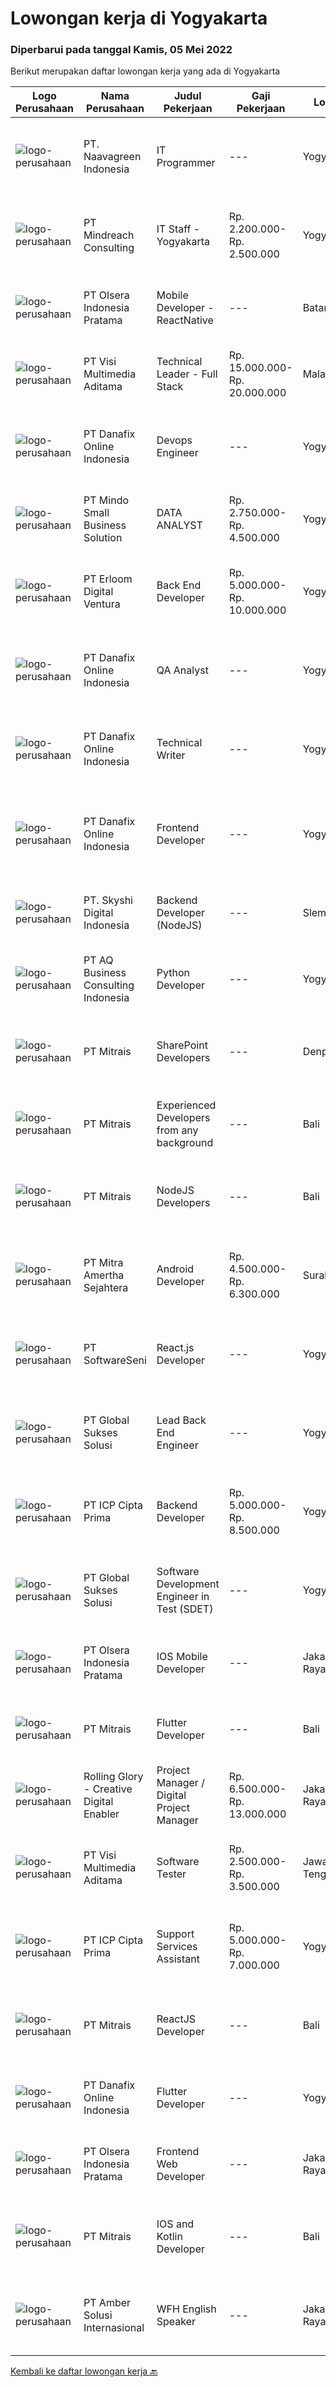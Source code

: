 
  # Lowongan kerja di Yogyakarta

  ### Diperbarui pada tanggal Kamis, 05 Mei 2022

  Berikut merupakan daftar lowongan kerja yang ada di Yogyakarta

  |Logo Perusahaan | Nama Perusahaan | Judul Pekerjaan | Gaji Pekerjaan | Lokasi | Deskripsi | Tanggal diunggah | Pranala |
  | -------------- | --------------- | --------------- | --------- | --------- | -------------- | ------- | ----------- |
  |![logo-perusahaan](https://image-service-cdn.seek.com.au/86c55207a4b7828c57c235ae55c317913a2598e1/ee4dce1061f3f616224767ad58cb2fc751b8d2dc)|PT. Naavagreen Indonesia|IT Programmer|---|Yogyakarta|Kualifikasi Umum :· Sehat jasmani dan rohani· Usia maksimal 30 tahun Kualifikasi Khusus :· Pendidikan minimal S1(Sistem Informasi/Teknik Informatika,...|Senin, 02 Mei 2022|https://www.jobstreet.co.id/id/job/it-programmer-3864754?token=0~59de559b-1dda-4fb6-84f5-6421d838e95d&sectionRank=1&jobId=jobstreet-id-job-3864754|
|![logo-perusahaan](https://image-service-cdn.seek.com.au/8fdce98ea70ed7051bfced9fa0ba8256aacf3d94/ee4dce1061f3f616224767ad58cb2fc751b8d2dc)|PT Mindreach Consulting|IT Staff - Yogyakarta|Rp. 2.200.000-Rp. 2.500.000|Yogyakarta|IT Staff monitor and maintain computer systems and networks of an organization. Enabling them to install and configure computer systems, diagnose...|Kamis, 05 Mei 2022|https://www.jobstreet.co.id/id/job/it-staff-yogyakarta-3871809?token=0~59de559b-1dda-4fb6-84f5-6421d838e95d&sectionRank=2&jobId=jobstreet-id-job-3871809|
|![logo-perusahaan](https://image-service-cdn.seek.com.au/90e9bb2e5bcac40b68d491aafb34203d371349a1/ee4dce1061f3f616224767ad58cb2fc751b8d2dc)|PT Olsera Indonesia Pratama|Mobile Developer - ReactNative|---|Batam|Responsibilities: Development in an AGILE environment Create good product with accessibility and security compliance Create good product with...|Rabu, 04 Mei 2022|https://www.jobstreet.co.id/id/job/mobile-developer-reactnative-3865535?token=0~59de559b-1dda-4fb6-84f5-6421d838e95d&sectionRank=3&jobId=jobstreet-id-job-3865535|
|![logo-perusahaan](https://image-service-cdn.seek.com.au/b8528c389ba1b59ec14f571684d5a518b5b2a7b1/ee4dce1061f3f616224767ad58cb2fc751b8d2dc)|PT Visi Multimedia Aditama|Technical Leader - Full Stack|Rp. 15.000.000-Rp. 20.000.000|Malang|Responsibilities:   Working closely with Product Leaders &amp; VP of Production.   Gather user needs/information from Sales and Executives.   Manage...|Rabu, 04 Mei 2022|https://www.jobstreet.co.id/id/job/technical-leader-full-stack-3871663?token=0~59de559b-1dda-4fb6-84f5-6421d838e95d&sectionRank=4&jobId=jobstreet-id-job-3871663|
|![logo-perusahaan](https://image-service-cdn.seek.com.au/a306aa4b262071df57a1eaec9adc441832274ebb/ee4dce1061f3f616224767ad58cb2fc751b8d2dc)|PT Danafix Online Indonesia|Devops Engineer|---|Yogyakarta|Job Requirements :1) SMK/ Bachelor degrees in Computer Science/Information Technology2) Good knowledge having experiences in IT Infrastructure...|Selasa, 03 Mei 2022|https://www.jobstreet.co.id/id/job/devops-engineer-3857926?token=0~59de559b-1dda-4fb6-84f5-6421d838e95d&sectionRank=5&jobId=jobstreet-id-job-3857926|
|![logo-perusahaan](https://i.ibb.co/sqvTCh9/112815900-stock-vector-no-image-available-icon-flat-vector.webp)|PT Mindo Small Business Solution|DATA ANALYST|Rp. 2.750.000-Rp. 4.500.000|Yogyakarta|Job Descriptions: Research redirects, click rate, SERP, and other OTA visibility metrics​.​ Research, interpret &amp; analyze OTA market and trends....|Rabu, 04 Mei 2022|https://www.jobstreet.co.id/id/job/data-analyst-3871445?token=0~59de559b-1dda-4fb6-84f5-6421d838e95d&sectionRank=6&jobId=jobstreet-id-job-3871445|
|![logo-perusahaan](https://image-service-cdn.seek.com.au/7b0850d0262c85ca3c0fa4d6a9c005f1450e6d9f/ee4dce1061f3f616224767ad58cb2fc751b8d2dc)|PT Erloom Digital Ventura|Back End Developer|Rp. 5.000.000-Rp. 10.000.000|Yogyakarta|Requirements: Candidate must possess at least Bachelor's Degree in Engineering (Computer/Telecommunication), Computer Science/Information Technology...|Rabu, 04 Mei 2022|https://www.jobstreet.co.id/id/job/back-end-developer-3865731?token=0~59de559b-1dda-4fb6-84f5-6421d838e95d&sectionRank=7&jobId=jobstreet-id-job-3865731|
|![logo-perusahaan](https://image-service-cdn.seek.com.au/a306aa4b262071df57a1eaec9adc441832274ebb/ee4dce1061f3f616224767ad58cb2fc751b8d2dc)|PT Danafix Online Indonesia|QA Analyst|---|Yogyakarta|Job requirements SMK/Diploma inTechnology, Computer Engineering, and any related field Experience in Automation Software QA Analyst/Manual Tester...|Selasa, 03 Mei 2022|https://www.jobstreet.co.id/id/job/qa-analyst-3857895?token=0~59de559b-1dda-4fb6-84f5-6421d838e95d&sectionRank=8&jobId=jobstreet-id-job-3857895|
|![logo-perusahaan](https://image-service-cdn.seek.com.au/e3bd41a0db66cdcdd4b78343dfdcc4a969a0e7c5/ee4dce1061f3f616224767ad58cb2fc751b8d2dc)|PT Danafix Online Indonesia|Technical Writer|---|Yogyakarta|Job Requirements1) SMK/ Diploma in Information Technology2) Have knowledge &amp; Experience in an Agile environment especially Scrum Framework3) Know...|Selasa, 03 Mei 2022|https://www.jobstreet.co.id/id/job/technical-writer-3857869?token=0~59de559b-1dda-4fb6-84f5-6421d838e95d&sectionRank=9&jobId=jobstreet-id-job-3857869|
|![logo-perusahaan](https://image-service-cdn.seek.com.au/a306aa4b262071df57a1eaec9adc441832274ebb/ee4dce1061f3f616224767ad58cb2fc751b8d2dc)|PT Danafix Online Indonesia|Frontend Developer|---|Yogyakarta|Job Requirements:1) SMK/Diploma/ Bachelor degrees in Computer Science/Information Technology2) Understanding of layout aesthetics3) Excelent knowledge...|Selasa, 03 Mei 2022|https://www.jobstreet.co.id/id/job/frontend-developer-3857941?token=0~59de559b-1dda-4fb6-84f5-6421d838e95d&sectionRank=10&jobId=jobstreet-id-job-3857941|
|![logo-perusahaan](https://image-service-cdn.seek.com.au/576e7133c857bbb19363ee10bac48b32b4e2646e/ee4dce1061f3f616224767ad58cb2fc751b8d2dc)|PT. Skyshi Digital Indonesia|Backend Developer (NodeJS)|---|Sleman|If you are Backend Developer looking for building software with quality and standards, Skyshi is the right place. Our goal is to make engineers...|Rabu, 04 Mei 2022|https://www.jobstreet.co.id/id/job/backend-developer-nodejs-3865342?token=0~59de559b-1dda-4fb6-84f5-6421d838e95d&sectionRank=11&jobId=jobstreet-id-job-3865342|
|![logo-perusahaan](https://image-service-cdn.seek.com.au/a988213c83da3094e509f1b702396158d56e87be/ee4dce1061f3f616224767ad58cb2fc751b8d2dc)|PT AQ Business Consulting Indonesia|Python Developer|---|Yogyakarta|Perform software design, development, and maintenance. Analyze client requirement and offer technical solution. Work in a team environment, able to...|Selasa, 03 Mei 2022|https://www.jobstreet.co.id/id/job/python-developer-3858494?token=0~59de559b-1dda-4fb6-84f5-6421d838e95d&sectionRank=12&jobId=jobstreet-id-job-3858494|
|![logo-perusahaan](https://image-service-cdn.seek.com.au/969b0c47f133a1e0155056a5d964c63953dd6304/ee4dce1061f3f616224767ad58cb2fc751b8d2dc)|PT Mitrais|SharePoint Developers|---|Denpasar|Build your Career with Mitrais ! We're looking for experienced SharePoint Developers to be part of our team   What will you be doing? Develop REST...|Selasa, 03 Mei 2022|https://www.jobstreet.co.id/id/job/sharepoint-developers-3858100?token=0~59de559b-1dda-4fb6-84f5-6421d838e95d&sectionRank=13&jobId=jobstreet-id-job-3858100|
|![logo-perusahaan](https://image-service-cdn.seek.com.au/969b0c47f133a1e0155056a5d964c63953dd6304/ee4dce1061f3f616224767ad58cb2fc751b8d2dc)|PT Mitrais|Experienced Developers from any background|---|Bali|Build your Career with Mitrais ! We're looking for experienced Software Engineers from any background to be part of our team. What will you be doing? ...|Selasa, 03 Mei 2022|https://www.jobstreet.co.id/id/job/experienced-developers-from-any-background-3858066?token=0~59de559b-1dda-4fb6-84f5-6421d838e95d&sectionRank=14&jobId=jobstreet-id-job-3858066|
|![logo-perusahaan](https://image-service-cdn.seek.com.au/969b0c47f133a1e0155056a5d964c63953dd6304/ee4dce1061f3f616224767ad58cb2fc751b8d2dc)|PT Mitrais|NodeJS Developers|---|Bali|Build your Career with Mitrais!We're urgently looking for a great Node.js Developer responsible for managing the interchange of data between the...|Selasa, 03 Mei 2022|https://www.jobstreet.co.id/id/job/nodejs-developers-3857528?token=0~59de559b-1dda-4fb6-84f5-6421d838e95d&sectionRank=15&jobId=jobstreet-id-job-3857528|
|![logo-perusahaan](https://image-service-cdn.seek.com.au/36f0e259d21447326c545ed4ae03d7208f820c51/ee4dce1061f3f616224767ad58cb2fc751b8d2dc)|PT Mitra Amertha Sejahtera|Android Developer|Rp. 4.500.000-Rp. 6.300.000|Surakarta|Kami bukan startup, juga bukan tech company, but we need people who can help us leap forward by utilizing technology.. and we are ready to embrace new...|Selasa, 03 Mei 2022|https://www.jobstreet.co.id/id/job/android-developer-3857697?token=0~59de559b-1dda-4fb6-84f5-6421d838e95d&sectionRank=16&jobId=jobstreet-id-job-3857697|
|![logo-perusahaan](https://image-service-cdn.seek.com.au/393cbd35937367d43a3529dfac0f6113ca277565/ee4dce1061f3f616224767ad58cb2fc751b8d2dc)|PT SoftwareSeni|React.js Developer|---|Yogyakarta|SoftwareSeni is a Software Development Company based in Yogyakarta &amp; Sydney, Australia. We have been designing and developing phone apps,...|Rabu, 04 Mei 2022|https://www.jobstreet.co.id/id/job/react.js-developer-3865537?token=0~59de559b-1dda-4fb6-84f5-6421d838e95d&sectionRank=17&jobId=jobstreet-id-job-3865537|
|![logo-perusahaan](https://image-service-cdn.seek.com.au/f494db2ac8c7d08350bf47fb863706a2c8511c12/ee4dce1061f3f616224767ad58cb2fc751b8d2dc)|PT Global Sukses Solusi|Lead Back End Engineer|---|Yogyakarta|Job DescriptionHe/ She will be responsible for supervised engineering team and also hands on in building the structure of a software application....|Sabtu, 30 April 2022|https://www.jobstreet.co.id/id/job/lead-back-end-engineer-3863083?token=0~59de559b-1dda-4fb6-84f5-6421d838e95d&sectionRank=18&jobId=jobstreet-id-job-3863083|
|![logo-perusahaan](https://image-service-cdn.seek.com.au/f9a61a530fbecf7f0145f2ea56b5b4d8ccdad5d1/ee4dce1061f3f616224767ad58cb2fc751b8d2dc)|PT ICP Cipta Prima|Backend Developer|Rp. 5.000.000-Rp. 8.500.000|Yogyakarta|Persyaratan : Berpengalaman dalam mengembangkan API (protokol REST &amp; SOAP) Berpengalaman dalam Database Relasional (MySQL, SQL Server, PostgreSQL)...|Kamis, 28 April 2022|https://www.jobstreet.co.id/id/job/backend-developer-3870189?token=0~59de559b-1dda-4fb6-84f5-6421d838e95d&sectionRank=19&jobId=jobstreet-id-job-3870189|
|![logo-perusahaan](https://image-service-cdn.seek.com.au/f494db2ac8c7d08350bf47fb863706a2c8511c12/ee4dce1061f3f616224767ad58cb2fc751b8d2dc)|PT Global Sukses Solusi|Software Development Engineer in Test (SDET)|---|Yogyakarta|Job DescriptionHe/ She will develops software for testing: tools, frameworks, and automated tests. SDETs focus primarily on automation for running...|Sabtu, 30 April 2022|https://www.jobstreet.co.id/id/job/software-development-engineer-in-test-sdet-3863170?token=0~59de559b-1dda-4fb6-84f5-6421d838e95d&sectionRank=20&jobId=jobstreet-id-job-3863170|
|![logo-perusahaan](https://image-service-cdn.seek.com.au/90e9bb2e5bcac40b68d491aafb34203d371349a1/ee4dce1061f3f616224767ad58cb2fc751b8d2dc)|PT Olsera Indonesia Pratama|IOS Mobile Developer|---|Jakarta Raya|Responsibilities: Development in an AGILE environment Build reusable codes and libraries Create good product with accessibility and security...|Senin, 02 Mei 2022|https://www.jobstreet.co.id/id/job/ios-mobile-developer-3857342?token=0~59de559b-1dda-4fb6-84f5-6421d838e95d&sectionRank=21&jobId=jobstreet-id-job-3857342|
|![logo-perusahaan](https://image-service-cdn.seek.com.au/969b0c47f133a1e0155056a5d964c63953dd6304/ee4dce1061f3f616224767ad58cb2fc751b8d2dc)|PT Mitrais|Flutter Developer|---|Bali|Build your Career with Mitrais !  We're looking for experienced Flutter Developer to be part of our team. What will you be doing?  Liase with...|Selasa, 03 Mei 2022|https://www.jobstreet.co.id/id/job/flutter-developer-3858106?token=0~59de559b-1dda-4fb6-84f5-6421d838e95d&sectionRank=22&jobId=jobstreet-id-job-3858106|
|![logo-perusahaan](https://image-service-cdn.seek.com.au/102dca1c75fb558e6532d8df396235b956dd0e8e/ee4dce1061f3f616224767ad58cb2fc751b8d2dc)|Rolling Glory - Creative Digital Enabler|Project Manager / Digital Project Manager|Rp. 6.500.000-Rp. 13.000.000|Jakarta Raya|Rolling Glory is looking for a Project Manager role, who:  has experience in managing digital project and team to make sure the result is delivered in...|Sabtu, 30 April 2022|https://www.jobstreet.co.id/id/job/project-manager-digital-project-manager-3862665?token=0~59de559b-1dda-4fb6-84f5-6421d838e95d&sectionRank=23&jobId=jobstreet-id-job-3862665|
|![logo-perusahaan](https://image-service-cdn.seek.com.au/77d5dc00becab49233feb1de82d916f236fba28a/ee4dce1061f3f616224767ad58cb2fc751b8d2dc)|PT Visi Multimedia Aditama|Software Tester|Rp. 2.500.000-Rp. 3.500.000|Jawa Tengah|Responsibilities : Use and test software to identify and eliminate bugs in applications. Performe specific tests, examines all aspects of a product...|Jumat, 29 April 2022|https://www.jobstreet.co.id/id/job/software-tester-3861855?token=0~59de559b-1dda-4fb6-84f5-6421d838e95d&sectionRank=24&jobId=jobstreet-id-job-3861855|
|![logo-perusahaan](https://image-service-cdn.seek.com.au/93e6dad843d24e4594bfcaa869dd5928ad23e0e4/ee4dce1061f3f616224767ad58cb2fc751b8d2dc)|PT ICP Cipta Prima|Support Services Assistant|Rp. 5.000.000-Rp. 7.000.000|Yogyakarta|Persyaratan :• Usia minimal 26 tahun• Pendidikan minimal S1 Teknik Informatika, Ilmu Komputer atau bidang terkait• Pengalaman minimal 2 tahun dalam...|Jumat, 29 April 2022|https://www.jobstreet.co.id/id/job/support-services-assistant-3855615?token=0~59de559b-1dda-4fb6-84f5-6421d838e95d&sectionRank=25&jobId=jobstreet-id-job-3855615|
|![logo-perusahaan](https://image-service-cdn.seek.com.au/969b0c47f133a1e0155056a5d964c63953dd6304/ee4dce1061f3f616224767ad58cb2fc751b8d2dc)|PT Mitrais|ReactJS Developer|---|Bali|We're urgently looking for experienced ReactJS Developers to be part of our team for an immediate start.Our client is a consultancy-focused company...|Selasa, 03 Mei 2022|https://www.jobstreet.co.id/id/job/reactjs-developer-3857593?token=0~59de559b-1dda-4fb6-84f5-6421d838e95d&sectionRank=26&jobId=jobstreet-id-job-3857593|
|![logo-perusahaan](https://image-service-cdn.seek.com.au/a306aa4b262071df57a1eaec9adc441832274ebb/ee4dce1061f3f616224767ad58cb2fc751b8d2dc)|PT Danafix Online Indonesia|Flutter Developer|---|Yogyakarta|Job Description1) Design and build application for Android &amp; IOS using Flutter platform2) Collaborate with teams to define, design and ship new...|Minggu, 01 Mei 2022|https://www.jobstreet.co.id/id/job/flutter-developer-3863831?token=0~59de559b-1dda-4fb6-84f5-6421d838e95d&sectionRank=27&jobId=jobstreet-id-job-3863831|
|![logo-perusahaan](https://image-service-cdn.seek.com.au/90e9bb2e5bcac40b68d491aafb34203d371349a1/ee4dce1061f3f616224767ad58cb2fc751b8d2dc)|PT Olsera Indonesia Pratama|Frontend Web Developer|---|Jakarta Raya|Responsibilities: Development in an AGILE environment Create good product with accessibility and security compliance Create good product with...|Kamis, 28 April 2022|https://www.jobstreet.co.id/id/job/frontend-web-developer-3854349?token=0~59de559b-1dda-4fb6-84f5-6421d838e95d&sectionRank=28&jobId=jobstreet-id-job-3854349|
|![logo-perusahaan](https://image-service-cdn.seek.com.au/969b0c47f133a1e0155056a5d964c63953dd6304/ee4dce1061f3f616224767ad58cb2fc751b8d2dc)|PT Mitrais|IOS and Kotlin Developer|---|Bali|Build your Career with Mitrais!  We're looking for experienced iOS and Kotlin developers to be part of our team. What will you be doing?  Liaise with...|Selasa, 03 Mei 2022|https://www.jobstreet.co.id/id/job/ios-and-kotlin-developer-3857928?token=0~59de559b-1dda-4fb6-84f5-6421d838e95d&sectionRank=29&jobId=jobstreet-id-job-3857928|
|![logo-perusahaan](https://i.ibb.co/sqvTCh9/112815900-stock-vector-no-image-available-icon-flat-vector.webp)|PT Amber Solusi Internasional|WFH English Speaker|---|Jakarta Raya|Working hour starting 8 PM - 5 AM WIB (starts in evening)Will be supporting USA based companyWorking days and national holidays are following USA...|Kamis, 28 April 2022|https://www.jobstreet.co.id/id/job/wfh-english-speaker-3869260?token=0~59de559b-1dda-4fb6-84f5-6421d838e95d&sectionRank=30&jobId=jobstreet-id-job-3869260|


  [Kembali ke daftar lowongan kerja 🔙](../README.md#daftar-lowongan-kerja)
  